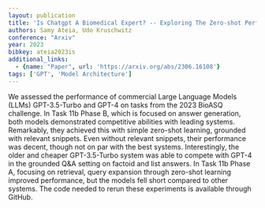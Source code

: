 ```yaml
---
layout: publication
title: 'Is Chatgpt A Biomedical Expert? -- Exploring The Zero-shot Performance Of Current GPT Models In Biomedical Tasks'
authors: Samy Ateia, Udo Kruschwitz
conference: "Arxiv"
year: 2023
bibkey: ateia2023is
additional_links:
  - {name: "Paper", url: 'https://arxiv.org/abs/2306.16108'}
tags: ['GPT', 'Model Architecture']
---
```

We assessed the performance of commercial Large Language Models (LLMs)
GPT-3.5-Turbo and GPT-4 on tasks from the 2023 BioASQ challenge. In Task 11b
Phase B, which is focused on answer generation, both models demonstrated
competitive abilities with leading systems. Remarkably, they achieved this with
simple zero-shot learning, grounded with relevant snippets. Even without
relevant snippets, their performance was decent, though not on par with the
best systems. Interestingly, the older and cheaper GPT-3.5-Turbo system was
able to compete with GPT-4 in the grounded Q&A setting on factoid and list
answers. In Task 11b Phase A, focusing on retrieval, query expansion through
zero-shot learning improved performance, but the models fell short compared to
other systems. The code needed to rerun these experiments is available through
GitHub.
